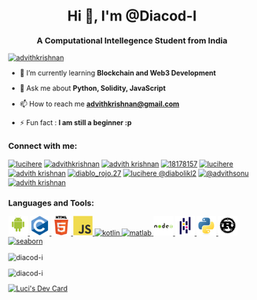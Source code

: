 <h1 align="center">Hi 👋, I'm @Diacod-I</h1>
<h3 align="center">A Computational Intellegence Student from India</h3>

<p align="left"> <a href="https://twitter.com/advithkrishnan" target="blank"><img src="https://img.shields.io/twitter/follow/advithkrishnan?logo=twitter&style=for-the-badge" alt="advithkrishnan" /></a> </p>

- 🌱 I’m currently learning **Blockchain and Web3 Development**

- 💬 Ask me about **Python, Solidity, JavaScript**

- 📫 How to reach me **advithkrishnan@gmail.com**

- ⚡ Fun fact : **I am still a beginner :p**

<h3 align="left">Connect with me:</h3>
<p align="left">
<a href="https://dev.to/lucihere" target="blank"><img align="center" src="https://raw.githubusercontent.com/rahuldkjain/github-profile-readme-generator/master/src/images/icons/Social/devto.svg" alt="lucihere" height="30" width="40" /></a>
<a href="https://twitter.com/advithkrishnan" target="blank"><img align="center" src="https://raw.githubusercontent.com/rahuldkjain/github-profile-readme-generator/master/src/images/icons/Social/twitter.svg" alt="advithkrishnan" height="30" width="40" /></a>
<a href="https://linkedin.com/in/advith krishnan" target="blank"><img align="center" src="https://raw.githubusercontent.com/rahuldkjain/github-profile-readme-generator/master/src/images/icons/Social/linked-in-alt.svg" alt="advith krishnan" height="30" width="40" /></a>
<a href="https://stackoverflow.com/users/18178157" target="blank"><img align="center" src="https://raw.githubusercontent.com/rahuldkjain/github-profile-readme-generator/master/src/images/icons/Social/stack-overflow.svg" alt="18178157" height="30" width="40" /></a>
<a href="https://kaggle.com/lucihere" target="blank"><img align="center" src="https://raw.githubusercontent.com/rahuldkjain/github-profile-readme-generator/master/src/images/icons/Social/kaggle.svg" alt="lucihere" height="30" width="40" /></a>
<a href="https://fb.com/advith krishnan" target="blank"><img align="center" src="https://raw.githubusercontent.com/rahuldkjain/github-profile-readme-generator/master/src/images/icons/Social/facebook.svg" alt="advith krishnan" height="30" width="40" /></a>
<a href="https://instagram.com/diablo_rojo.27" target="blank"><img align="center" src="https://raw.githubusercontent.com/rahuldkjain/github-profile-readme-generator/master/src/images/icons/Social/instagram.svg" alt="diablo_rojo.27" height="30" width="40" /></a>
<a href="https://hashnode.com/lucihere @diabolikl2" target="blank"><img align="center" src="https://raw.githubusercontent.com/rahuldkjain/github-profile-readme-generator/master/src/images/icons/Social/hashnode.svg" alt="lucihere @diabolikl2" height="30" width="40" /></a>
<a href="https://medium.com/@advithsonu" target="blank"><img align="center" src="https://raw.githubusercontent.com/rahuldkjain/github-profile-readme-generator/master/src/images/icons/Social/medium.svg" alt="@advithsonu" height="30" width="40" /></a>
<a href="https://www.hackerrank.com/advith krishnan" target="blank"><img align="center" src="https://raw.githubusercontent.com/rahuldkjain/github-profile-readme-generator/master/src/images/icons/Social/hackerrank.svg" alt="advith krishnan" height="30" width="40" /></a>
</p>

<h3 align="left">Languages and Tools:</h3>
<p align="left"> <a href="https://developer.android.com" target="_blank" rel="noreferrer"> <img src="https://raw.githubusercontent.com/devicons/devicon/master/icons/android/android-original-wordmark.svg" alt="android" width="40" height="40"/> </a> <a href="https://www.cprogramming.com/" target="_blank" rel="noreferrer"> <img src="https://raw.githubusercontent.com/devicons/devicon/master/icons/c/c-original.svg" alt="c" width="40" height="40"/> </a> <a href="https://www.w3.org/html/" target="_blank" rel="noreferrer"> <img src="https://raw.githubusercontent.com/devicons/devicon/master/icons/html5/html5-original-wordmark.svg" alt="html5" width="40" height="40"/> </a> <a href="https://developer.mozilla.org/en-US/docs/Web/JavaScript" target="_blank" rel="noreferrer"> <img src="https://raw.githubusercontent.com/devicons/devicon/master/icons/javascript/javascript-original.svg" alt="javascript" width="40" height="40"/> </a> <a href="https://kotlinlang.org" target="_blank" rel="noreferrer"> <img src="https://www.vectorlogo.zone/logos/kotlinlang/kotlinlang-icon.svg" alt="kotlin" width="40" height="40"/> </a> <a href="https://www.mathworks.com/" target="_blank" rel="noreferrer"> <img src="https://upload.wikimedia.org/wikipedia/commons/2/21/Matlab_Logo.png" alt="matlab" width="40" height="40"/> </a> <a href="https://nodejs.org" target="_blank" rel="noreferrer"> <img src="https://raw.githubusercontent.com/devicons/devicon/master/icons/nodejs/nodejs-original-wordmark.svg" alt="nodejs" width="40" height="40"/> </a> <a href="https://pandas.pydata.org/" target="_blank" rel="noreferrer"> <img src="https://raw.githubusercontent.com/devicons/devicon/2ae2a900d2f041da66e950e4d48052658d850630/icons/pandas/pandas-original.svg" alt="pandas" width="40" height="40"/> </a> <a href="https://www.python.org" target="_blank" rel="noreferrer"> <img src="https://raw.githubusercontent.com/devicons/devicon/master/icons/python/python-original.svg" alt="python" width="40" height="40"/> </a> <a href="https://www.rust-lang.org" target="_blank" rel="noreferrer"> <img src="https://raw.githubusercontent.com/devicons/devicon/master/icons/rust/rust-plain.svg" alt="rust" width="40" height="40"/> </a> <a href="https://seaborn.pydata.org/" target="_blank" rel="noreferrer"> <img src="https://seaborn.pydata.org/_images/logo-mark-lightbg.svg" alt="seaborn" width="40" height="40"/> </a> </p>

<p><img align="center" src="https://github-readme-stats.vercel.app/api/top-langs?username=diacod-i&show_icons=true&locale=en&layout=compact" alt="diacod-i" /></p>

<p><img align="center" src="https://github-readme-streak-stats.herokuapp.com/?user=diacod-i&" alt="diacod-i" /></p>
<a href="https://app.daily.dev/LuciHere"><img src="https://api.daily.dev/devcards/c8393b725a15463d8b23d736b3f62d0d.png?r=tub" width="400" alt="Luci's Dev Card"/></a>
      
<!---
Diacod-I/Diacod-I is a ✨ special ✨ repository because its `README.md` (this file) appears on your GitHub profile.
You can click the Preview link to take a look at your changes.
--->

